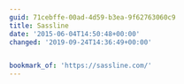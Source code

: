 ```yaml
---
guid: 71cebffe-00ad-4d59-b3ea-9f62763060c9
title: Sassline
date: '2015-06-04T14:50:48+00:00'
changed: '2019-09-24T14:36:49+00:00'


bookmark_of: 'https://sassline.com/'
---
```




